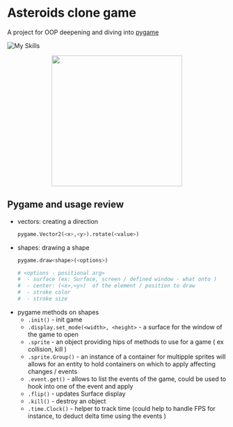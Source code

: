 # Asteroids clone game
A project for OOP deepening and diving into [pygame](https://www.pygame.org/docs/)

![My Skills](https://skillicons.dev/icons?i=python)

<div align="center">
  <img height=300 src="https://github.com/user-attachments/assets/9b739c81-4364-4700-a70f-38c6b9af71e6" />
</div>





## Pygame and usage review
- vectors: creating a direction
  ```py
  pygame.Vector2(<x>,<y>).rotate(<value>)
  ```
- shapes: drawing a shape
  ```py
  pygame.draw<shape>(<options>)

  # <options - positional arg>
  #  - surface (ex: Surface, screen / defined window - what onto )
  #  - center: (<x>,<y>)  of the element / position to draw
  #  - stroke color
  #  - stroke size
  ```
- pygame methods on shapes
  - `.init()` - init game
  - `.display.set_mode(<width>, <height>` - a surface for the window of the game to open
  - `.sprite` - an object providing hips of methods to use for a game ( ex collision, kill )
  - `.sprite.Group()` - an instance of a container for multipple sprites
    will allows for an entity to hold containers on which to apply affecting changes / events
  - `.event.get()` - allows to list the events of the game,
    could be used to hook into one of the event and apply 
  - `.flip()` - updates Surface display
  - `.kill()` - destroy an object
  - `.time.Clock()` - helper to track time
    (could help to handle FPS for instance, to deduct delta time using the events )

  

